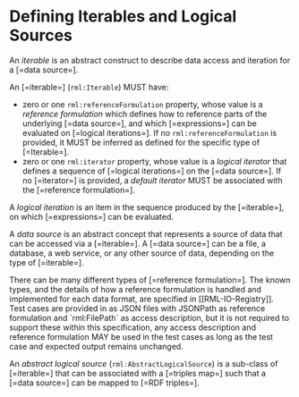 # Defining Iterables and Logical Sources

An <dfn>iterable</dfn> is an abstract construct to describe data access and iteration for a [=data source=].

An [=iterable=] (`rml:Iterable`) MUST have:
* zero or one `rml:referenceFormulation` property, whose value is a <dfn>reference formulation</dfn> which defines how to reference parts of the underlying [=data source=], and which [=expressions=] can be evaluated on [=logical iterations=]. If no `rml:referenceFormulation` is provided, it MUST be inferred as defined for the specific type of [=Iterable=].
* zero or one `rml:iterator` property, whose value is a <dfn data-lt="iterator">logical iterator</dfn> that defines a sequence of [=logical iterations=] on the [=data source=]. If no [=iterator=] is provided, a <dfn class="lint-ignore">default iterator</dfn> MUST be associated with the [=reference formulation=].

A <dfn data-lt="iteration">logical iteration</dfn> is an item in the sequence produced by the [=iterable=], on which [=expressions=] can be evaluated.

A <dfn>data source</dfn> is an abstract concept that represents a source of data that can be accessed via a [=iterable=]. A [=data source=] can be a file, a database, a web service, or any other source of data, depending on the type of [=iterable=].

<aside class="note">
There can be many different types of [=reference formulation=]. The known types, and the details of how a reference formulation is handled and implemented for each data format, are specified in [[RML-IO-Registry]]. Test cases are provided in as JSON files with JSONPath as reference formulation and `rml:FilePath` as access description, but it is not required to support these within this specification, any access description and reference formulation MAY be used in the test cases as long as the test case and expected output remains unchanged. 
</aside>

An <dfn data-lt="abstract logical source|logical source">abstract logical source</dfn> (`rml:AbstractLogicalSource`) is a sub-class of [=iterable=] that can be associated with a [=triples map=] such that a [=data source=] can be mapped to [=RDF triples=].
